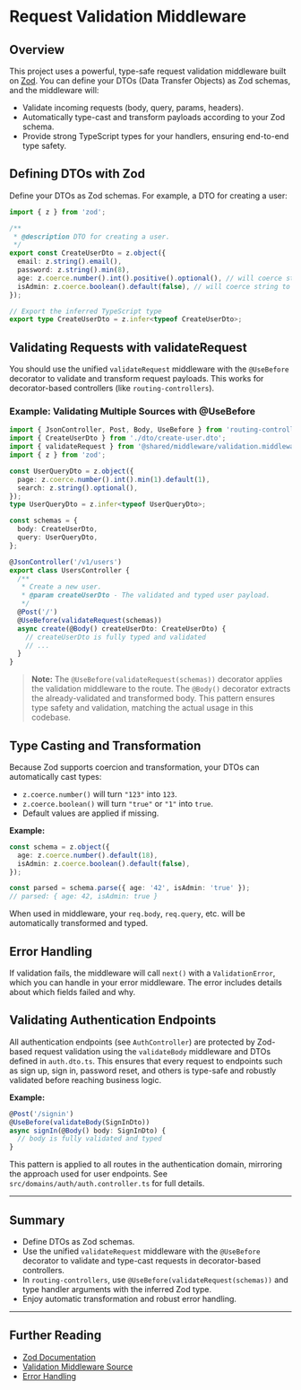# Request Validation Middleware

## Overview

This project uses a powerful, type-safe request validation middleware built on [Zod](https://zod.dev/). You can define your DTOs (Data Transfer Objects) as Zod schemas, and the middleware will:

- Validate incoming requests (body, query, params, headers).
- Automatically type-cast and transform payloads according to your Zod schema.
- Provide strong TypeScript types for your handlers, ensuring end-to-end type safety.

## Defining DTOs with Zod

Define your DTOs as Zod schemas. For example, a DTO for creating a user:

```ts
import { z } from 'zod';

/**
 * @description DTO for creating a user.
 */
export const CreateUserDto = z.object({
  email: z.string().email(),
  password: z.string().min(8),
  age: z.coerce.number().int().positive().optional(), // will coerce string to number
  isAdmin: z.coerce.boolean().default(false), // will coerce string to boolean
});

// Export the inferred TypeScript type
export type CreateUserDto = z.infer<typeof CreateUserDto>;
```

## Validating Requests with validateRequest

You should use the unified `validateRequest` middleware with the `@UseBefore` decorator to validate and transform request payloads. This works for decorator-based controllers (like `routing-controllers`).

### Example: Validating Multiple Sources with @UseBefore

```ts
import { JsonController, Post, Body, UseBefore } from 'routing-controllers';
import { CreateUserDto } from './dto/create-user.dto';
import { validateRequest } from '@shared/middleware/validation.middleware';
import { z } from 'zod';

const UserQueryDto = z.object({
  page: z.coerce.number().int().min(1).default(1),
  search: z.string().optional(),
});
type UserQueryDto = z.infer<typeof UserQueryDto>;

const schemas = {
  body: CreateUserDto,
  query: UserQueryDto,
};

@JsonController('/v1/users')
export class UsersController {
  /**
   * Create a new user.
   * @param createUserDto - The validated and typed user payload.
   */
  @Post('/')
  @UseBefore(validateRequest(schemas))
  async create(@Body() createUserDto: CreateUserDto) {
    // createUserDto is fully typed and validated
    // ...
  }
}
```

> **Note:** The `@UseBefore(validateRequest(schemas))` decorator applies the validation middleware to the route. The `@Body()` decorator extracts the already-validated and transformed body. This pattern ensures type safety and validation, matching the actual usage in this codebase.

## Type Casting and Transformation

Because Zod supports coercion and transformation, your DTOs can automatically cast types:

- `z.coerce.number()` will turn `"123"` into `123`.
- `z.coerce.boolean()` will turn `"true"` or `"1"` into `true`.
- Default values are applied if missing.

**Example:**

```ts
const schema = z.object({
  age: z.coerce.number().default(18),
  isAdmin: z.coerce.boolean().default(false),
});

const parsed = schema.parse({ age: '42', isAdmin: 'true' });
// parsed: { age: 42, isAdmin: true }
```

When used in middleware, your `req.body`, `req.query`, etc. will be automatically transformed and typed.

## Error Handling

If validation fails, the middleware will call `next()` with a `ValidationError`, which you can handle in your error middleware. The error includes details about which fields failed and why.

## Validating Authentication Endpoints

All authentication endpoints (see `AuthController`) are protected by Zod-based request validation using the `validateBody` middleware and DTOs defined in `auth.dto.ts`. This ensures that every request to endpoints such as sign up, sign in, password reset, and others is type-safe and robustly validated before reaching business logic.

**Example:**

```ts
@Post('/signin')
@UseBefore(validateBody(SignInDto))
async signIn(@Body() body: SignInDto) {
  // body is fully validated and typed
}
```

This pattern is applied to all routes in the authentication domain, mirroring the approach used for user endpoints. See `src/domains/auth/auth.controller.ts` for full details.

---

## Summary

- Define DTOs as Zod schemas.
- Use the unified `validateRequest` middleware with the `@UseBefore` decorator to validate and type-cast requests in decorator-based controllers.
- In `routing-controllers`, use `@UseBefore(validateRequest(schemas))` and type handler arguments with the inferred Zod type.
- Enjoy automatic transformation and robust error handling.

---

## Further Reading

- [Zod Documentation](https://zod.dev/)
- [Validation Middleware Source](../src/shared/middleware/validation.middleware.ts)
- [Error Handling](../src/shared/utils/error/error.util.ts)
